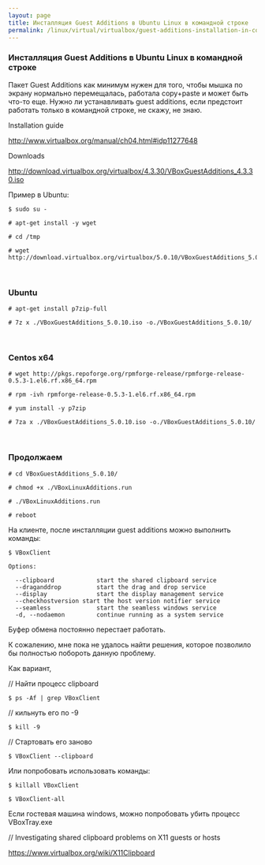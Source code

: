 ```yaml
---
layout: page
title: Инсталляция Guest Additions в Ubuntu Linux в командной строке
permalink: /linux/virtual/virtualbox/guest-additions-installation-in-command-line/
---
```





###  Инсталляция Guest Additions в Ubuntu Linux в командной строке


Пакет Guest Additions как минимум нужен для того, чтобы мышка по экрану нормально перемещалась, работала copy+paste и может быть что-то еще. Нужно ли устанавливать guest additions, если предстоит работать только в командной строке, не скажу, не знаю.

Installation guide

http://www.virtualbox.org/manual/ch04.html#idp11277648

Downloads

http://download.virtualbox.org/virtualbox/4.3.30/VBoxGuestAdditions_4.3.30.iso

Пример в Ubuntu:

    $ sudo su -

    # apt-get install -y wget

    # cd /tmp

    # wget http://download.virtualbox.org/virtualbox/5.0.10/VBoxGuestAdditions_5.0.10.iso


<br/>

### Ubuntu

    # apt-get install p7zip-full

    # 7z x ./VBoxGuestAdditions_5.0.10.iso -o./VBoxGuestAdditions_5.0.10/

<br/>

### Centos x64

    # wget http://pkgs.repoforge.org/rpmforge-release/rpmforge-release-0.5.3-1.el6.rf.x86_64.rpm

    # rpm -ivh rpmforge-release-0.5.3-1.el6.rf.x86_64.rpm

    # yum install -y p7zip

    # 7za x ./VBoxGuestAdditions_5.0.10.iso -o./VBoxGuestAdditions_5.0.10/

<br/>

### Продолжаем


    # cd VBoxGuestAdditions_5.0.10/

    # chmod +x ./VBoxLinuxAdditions.run

    # ./VBoxLinuxAdditions.run

    # reboot

На клиенте, после инсталляции guest additions можно выполнить команды:

    $ VBoxClient

    Options:

      --clipboard            start the shared clipboard service
      --draganddrop          start the drag and drop service
      --display              start the display management service
      --checkhostversion start the host version notifier service
      --seamless             start the seamless windows service
      -d, --nodaemon         continue running as a system service

Буфер обмена постоянно перестает работать.

К сожалению, мне пока не удалось найти решения, которое позволило бы полностью побороть данную проблему.

Как вариант,

// Найти процесс clipboard

    $ ps -Af | grep VBoxClient

// кильнуть его по -9

    $ kill -9

// Стартовать его заново

    $ VBoxClient --clipboard

Или попробовать использовать команды:

    $ killall VBoxClient

    $ VBoxClient-all

Если гостевая машина windows, можно попробовать убить процесс VBoxTray.exe

// Investigating shared clipboard problems on X11 guests or hosts

https://www.virtualbox.org/wiki/X11Clipboard
